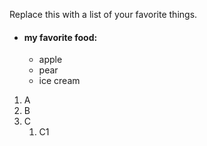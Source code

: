 Replace this with a list of your favorite things.
* #### my favorite food:
  * apple
  * pear 
  * ice cream
 
1. A
2. B
3. C
    1. C1
